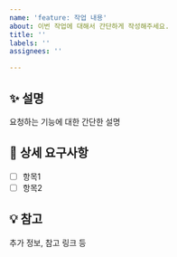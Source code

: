 ```yaml
---
name: 'feature: 작업 내용'
about: 이번 작업에 대해서 간단하게 작성해주세요.
title: ''
labels: ''
assignees: ''

---
```


## ✨ 설명
요청하는 기능에 대한 간단한 설명

## 📌 상세 요구사항
- [ ] 항목1
- [ ] 항목2

## 💡 참고
추가 정보, 참고 링크 등
